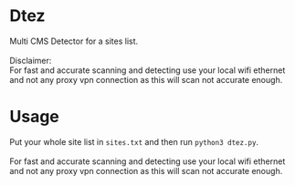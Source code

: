 # Dtez
Multi CMS Detector for a sites list.<br><br>
Disclaimer:<br>
For fast and accurate scanning and detecting use your local wifi ethernet and not any proxy vpn connection as this will scan not accurate enough.
<br>

# Usage
Put your whole site list in ```sites.txt``` and then run ```python3 dtez.py```.<br><br>
For fast and accurate scanning and detecting use your local wifi ethernet and not any proxy vpn connection as this will scan not accurate enough.
